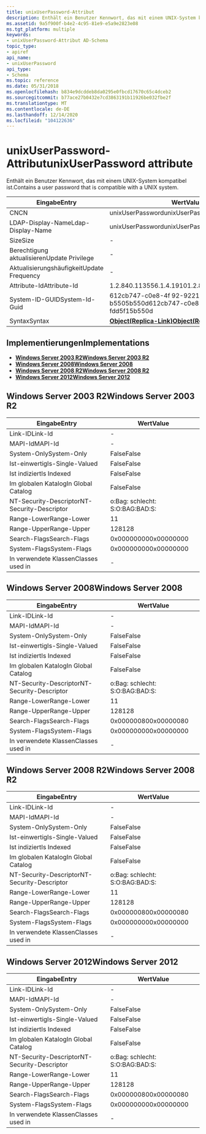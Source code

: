 ```yaml
---
title: unixUserPassword-Attribut
description: Enthält ein Benutzer Kennwort, das mit einem UNIX-System kompatibel ist.
ms.assetid: 9a5f900f-b4e2-4c95-81e9-e5a9e2823e08
ms.tgt_platform: multiple
keywords:
- unixUserPassword-Attribut AD-Schema
topic_type:
- apiref
api_name:
- unixUserPassword
api_type:
- Schema
ms.topic: reference
ms.date: 05/31/2018
ms.openlocfilehash: b834e9dcddeb8da0295e0fbcd17670c65c4dceb2
ms.sourcegitcommit: b77ace27b0432e7cd3863191b11926be032fbe2f
ms.translationtype: MT
ms.contentlocale: de-DE
ms.lasthandoff: 12/14/2020
ms.locfileid: "104122636"
---
```

# <a name="unixuserpassword-attribute"></a><span data-ttu-id="52ff9-104">unixUserPassword-Attribut</span><span class="sxs-lookup"><span data-stu-id="52ff9-104">unixUserPassword attribute</span></span>

<span data-ttu-id="52ff9-105">Enthält ein Benutzer Kennwort, das mit einem UNIX-System kompatibel ist.</span><span class="sxs-lookup"><span data-stu-id="52ff9-105">Contains a user password that is compatible with a UNIX system.</span></span>



| <span data-ttu-id="52ff9-106">Eingabe</span><span class="sxs-lookup"><span data-stu-id="52ff9-106">Entry</span></span> | <span data-ttu-id="52ff9-107">Wert</span><span class="sxs-lookup"><span data-stu-id="52ff9-107">Value</span></span> |
|-------------------|-------------------------------------------------------|
| <span data-ttu-id="52ff9-108">CN</span><span class="sxs-lookup"><span data-stu-id="52ff9-108">CN</span></span>                | <span data-ttu-id="52ff9-109">unixUserPassword</span><span class="sxs-lookup"><span data-stu-id="52ff9-109">unixUserPassword</span></span>                                      |
| <span data-ttu-id="52ff9-110">LDAP-Display-Name</span><span class="sxs-lookup"><span data-stu-id="52ff9-110">Ldap-Display-Name</span></span> | <span data-ttu-id="52ff9-111">unixUserPassword</span><span class="sxs-lookup"><span data-stu-id="52ff9-111">unixUserPassword</span></span>                                      |
| <span data-ttu-id="52ff9-112">Size</span><span class="sxs-lookup"><span data-stu-id="52ff9-112">Size</span></span>              | \-                                                    |
| <span data-ttu-id="52ff9-113">Berechtigung aktualisieren</span><span class="sxs-lookup"><span data-stu-id="52ff9-113">Update Privilege</span></span>  | \-                                                    |
| <span data-ttu-id="52ff9-114">Aktualisierungshäufigkeit</span><span class="sxs-lookup"><span data-stu-id="52ff9-114">Update Frequency</span></span>  | \-                                                    |
| <span data-ttu-id="52ff9-115">Attribute-Id</span><span class="sxs-lookup"><span data-stu-id="52ff9-115">Attribute-Id</span></span>      | <span data-ttu-id="52ff9-116">1.2.840.113556.1.4.1910</span><span class="sxs-lookup"><span data-stu-id="52ff9-116">1.2.840.113556.1.4.1910</span></span>                               |
| <span data-ttu-id="52ff9-117">System-ID-GUID</span><span class="sxs-lookup"><span data-stu-id="52ff9-117">System-Id-Guid</span></span>    | <span data-ttu-id="52ff9-118">612cb747-c0e8-4f 92-9221-b5505b550d</span><span class="sxs-lookup"><span data-stu-id="52ff9-118">612cb747-c0e8-4f92-9221-fdd5f15b550d</span></span>                  |
| <span data-ttu-id="52ff9-119">Syntax</span><span class="sxs-lookup"><span data-stu-id="52ff9-119">Syntax</span></span>            | [<span data-ttu-id="52ff9-120">**Object(Replica-Link)**</span><span class="sxs-lookup"><span data-stu-id="52ff9-120">**Object(Replica-Link)**</span></span>](s-object-replica-link.md) |



## <a name="implementations"></a><span data-ttu-id="52ff9-121">Implementierungen</span><span class="sxs-lookup"><span data-stu-id="52ff9-121">Implementations</span></span>

-   [<span data-ttu-id="52ff9-122">**Windows Server 2003 R2**</span><span class="sxs-lookup"><span data-stu-id="52ff9-122">**Windows Server 2003 R2**</span></span>](#windows-server-2003-r2)
-   [<span data-ttu-id="52ff9-123">**Windows Server 2008**</span><span class="sxs-lookup"><span data-stu-id="52ff9-123">**Windows Server 2008**</span></span>](#windows-server-2008)
-   [<span data-ttu-id="52ff9-124">**Windows Server 2008 R2**</span><span class="sxs-lookup"><span data-stu-id="52ff9-124">**Windows Server 2008 R2**</span></span>](#windows-server-2008-r2)
-   [<span data-ttu-id="52ff9-125">**Windows Server 2012**</span><span class="sxs-lookup"><span data-stu-id="52ff9-125">**Windows Server 2012**</span></span>](#windows-server-2012)

## <a name="windows-server-2003-r2"></a><span data-ttu-id="52ff9-126">Windows Server 2003 R2</span><span class="sxs-lookup"><span data-stu-id="52ff9-126">Windows Server 2003 R2</span></span>



| <span data-ttu-id="52ff9-127">Eingabe</span><span class="sxs-lookup"><span data-stu-id="52ff9-127">Entry</span></span> | <span data-ttu-id="52ff9-128">Wert</span><span class="sxs-lookup"><span data-stu-id="52ff9-128">Value</span></span> |
|------------------------|--------------|
| <span data-ttu-id="52ff9-129">Link-ID</span><span class="sxs-lookup"><span data-stu-id="52ff9-129">Link-Id</span></span>                | \-           |
| <span data-ttu-id="52ff9-130">MAPI-Id</span><span class="sxs-lookup"><span data-stu-id="52ff9-130">MAPI-Id</span></span>                | \-           |
| <span data-ttu-id="52ff9-131">System-Only</span><span class="sxs-lookup"><span data-stu-id="52ff9-131">System-Only</span></span>            | <span data-ttu-id="52ff9-132">False</span><span class="sxs-lookup"><span data-stu-id="52ff9-132">False</span></span>        |
| <span data-ttu-id="52ff9-133">Ist-einwertig</span><span class="sxs-lookup"><span data-stu-id="52ff9-133">Is-Single-Valued</span></span>       | <span data-ttu-id="52ff9-134">False</span><span class="sxs-lookup"><span data-stu-id="52ff9-134">False</span></span>        |
| <span data-ttu-id="52ff9-135">Ist indiziert</span><span class="sxs-lookup"><span data-stu-id="52ff9-135">Is Indexed</span></span>             | <span data-ttu-id="52ff9-136">False</span><span class="sxs-lookup"><span data-stu-id="52ff9-136">False</span></span>        |
| <span data-ttu-id="52ff9-137">Im globalen Katalog</span><span class="sxs-lookup"><span data-stu-id="52ff9-137">In Global Catalog</span></span>      | <span data-ttu-id="52ff9-138">False</span><span class="sxs-lookup"><span data-stu-id="52ff9-138">False</span></span>        |
| <span data-ttu-id="52ff9-139">NT-Security-Descriptor</span><span class="sxs-lookup"><span data-stu-id="52ff9-139">NT-Security-Descriptor</span></span> | <span data-ttu-id="52ff9-140">o:Bag: schlecht: S:</span><span class="sxs-lookup"><span data-stu-id="52ff9-140">O:BAG:BAD:S:</span></span> |
| <span data-ttu-id="52ff9-141">Range-Lower</span><span class="sxs-lookup"><span data-stu-id="52ff9-141">Range-Lower</span></span>            | <span data-ttu-id="52ff9-142">1</span><span class="sxs-lookup"><span data-stu-id="52ff9-142">1</span></span>            |
| <span data-ttu-id="52ff9-143">Range-Upper</span><span class="sxs-lookup"><span data-stu-id="52ff9-143">Range-Upper</span></span>            | <span data-ttu-id="52ff9-144">128</span><span class="sxs-lookup"><span data-stu-id="52ff9-144">128</span></span>          |
| <span data-ttu-id="52ff9-145">Search-Flags</span><span class="sxs-lookup"><span data-stu-id="52ff9-145">Search-Flags</span></span>           | <span data-ttu-id="52ff9-146">0x00000000</span><span class="sxs-lookup"><span data-stu-id="52ff9-146">0x00000000</span></span>   |
| <span data-ttu-id="52ff9-147">System-Flags</span><span class="sxs-lookup"><span data-stu-id="52ff9-147">System-Flags</span></span>           | <span data-ttu-id="52ff9-148">0x00000000</span><span class="sxs-lookup"><span data-stu-id="52ff9-148">0x00000000</span></span>   |
| <span data-ttu-id="52ff9-149">In verwendete Klassen</span><span class="sxs-lookup"><span data-stu-id="52ff9-149">Classes used in</span></span>        | \-           |



## <a name="windows-server-2008"></a><span data-ttu-id="52ff9-150">Windows Server 2008</span><span class="sxs-lookup"><span data-stu-id="52ff9-150">Windows Server 2008</span></span>



| <span data-ttu-id="52ff9-151">Eingabe</span><span class="sxs-lookup"><span data-stu-id="52ff9-151">Entry</span></span> | <span data-ttu-id="52ff9-152">Wert</span><span class="sxs-lookup"><span data-stu-id="52ff9-152">Value</span></span> |
|------------------------|--------------|
| <span data-ttu-id="52ff9-153">Link-ID</span><span class="sxs-lookup"><span data-stu-id="52ff9-153">Link-Id</span></span>                | \-           |
| <span data-ttu-id="52ff9-154">MAPI-Id</span><span class="sxs-lookup"><span data-stu-id="52ff9-154">MAPI-Id</span></span>                | \-           |
| <span data-ttu-id="52ff9-155">System-Only</span><span class="sxs-lookup"><span data-stu-id="52ff9-155">System-Only</span></span>            | <span data-ttu-id="52ff9-156">False</span><span class="sxs-lookup"><span data-stu-id="52ff9-156">False</span></span>        |
| <span data-ttu-id="52ff9-157">Ist-einwertig</span><span class="sxs-lookup"><span data-stu-id="52ff9-157">Is-Single-Valued</span></span>       | <span data-ttu-id="52ff9-158">False</span><span class="sxs-lookup"><span data-stu-id="52ff9-158">False</span></span>        |
| <span data-ttu-id="52ff9-159">Ist indiziert</span><span class="sxs-lookup"><span data-stu-id="52ff9-159">Is Indexed</span></span>             | <span data-ttu-id="52ff9-160">False</span><span class="sxs-lookup"><span data-stu-id="52ff9-160">False</span></span>        |
| <span data-ttu-id="52ff9-161">Im globalen Katalog</span><span class="sxs-lookup"><span data-stu-id="52ff9-161">In Global Catalog</span></span>      | <span data-ttu-id="52ff9-162">False</span><span class="sxs-lookup"><span data-stu-id="52ff9-162">False</span></span>        |
| <span data-ttu-id="52ff9-163">NT-Security-Descriptor</span><span class="sxs-lookup"><span data-stu-id="52ff9-163">NT-Security-Descriptor</span></span> | <span data-ttu-id="52ff9-164">o:Bag: schlecht: S:</span><span class="sxs-lookup"><span data-stu-id="52ff9-164">O:BAG:BAD:S:</span></span> |
| <span data-ttu-id="52ff9-165">Range-Lower</span><span class="sxs-lookup"><span data-stu-id="52ff9-165">Range-Lower</span></span>            | <span data-ttu-id="52ff9-166">1</span><span class="sxs-lookup"><span data-stu-id="52ff9-166">1</span></span>            |
| <span data-ttu-id="52ff9-167">Range-Upper</span><span class="sxs-lookup"><span data-stu-id="52ff9-167">Range-Upper</span></span>            | <span data-ttu-id="52ff9-168">128</span><span class="sxs-lookup"><span data-stu-id="52ff9-168">128</span></span>          |
| <span data-ttu-id="52ff9-169">Search-Flags</span><span class="sxs-lookup"><span data-stu-id="52ff9-169">Search-Flags</span></span>           | <span data-ttu-id="52ff9-170">0x00000080</span><span class="sxs-lookup"><span data-stu-id="52ff9-170">0x00000080</span></span>   |
| <span data-ttu-id="52ff9-171">System-Flags</span><span class="sxs-lookup"><span data-stu-id="52ff9-171">System-Flags</span></span>           | <span data-ttu-id="52ff9-172">0x00000000</span><span class="sxs-lookup"><span data-stu-id="52ff9-172">0x00000000</span></span>   |
| <span data-ttu-id="52ff9-173">In verwendete Klassen</span><span class="sxs-lookup"><span data-stu-id="52ff9-173">Classes used in</span></span>        | \-           |



## <a name="windows-server-2008-r2"></a><span data-ttu-id="52ff9-174">Windows Server 2008 R2</span><span class="sxs-lookup"><span data-stu-id="52ff9-174">Windows Server 2008 R2</span></span>



| <span data-ttu-id="52ff9-175">Eingabe</span><span class="sxs-lookup"><span data-stu-id="52ff9-175">Entry</span></span> | <span data-ttu-id="52ff9-176">Wert</span><span class="sxs-lookup"><span data-stu-id="52ff9-176">Value</span></span> |
|------------------------|--------------|
| <span data-ttu-id="52ff9-177">Link-ID</span><span class="sxs-lookup"><span data-stu-id="52ff9-177">Link-Id</span></span>                | \-           |
| <span data-ttu-id="52ff9-178">MAPI-Id</span><span class="sxs-lookup"><span data-stu-id="52ff9-178">MAPI-Id</span></span>                | \-           |
| <span data-ttu-id="52ff9-179">System-Only</span><span class="sxs-lookup"><span data-stu-id="52ff9-179">System-Only</span></span>            | <span data-ttu-id="52ff9-180">False</span><span class="sxs-lookup"><span data-stu-id="52ff9-180">False</span></span>        |
| <span data-ttu-id="52ff9-181">Ist-einwertig</span><span class="sxs-lookup"><span data-stu-id="52ff9-181">Is-Single-Valued</span></span>       | <span data-ttu-id="52ff9-182">False</span><span class="sxs-lookup"><span data-stu-id="52ff9-182">False</span></span>        |
| <span data-ttu-id="52ff9-183">Ist indiziert</span><span class="sxs-lookup"><span data-stu-id="52ff9-183">Is Indexed</span></span>             | <span data-ttu-id="52ff9-184">False</span><span class="sxs-lookup"><span data-stu-id="52ff9-184">False</span></span>        |
| <span data-ttu-id="52ff9-185">Im globalen Katalog</span><span class="sxs-lookup"><span data-stu-id="52ff9-185">In Global Catalog</span></span>      | <span data-ttu-id="52ff9-186">False</span><span class="sxs-lookup"><span data-stu-id="52ff9-186">False</span></span>        |
| <span data-ttu-id="52ff9-187">NT-Security-Descriptor</span><span class="sxs-lookup"><span data-stu-id="52ff9-187">NT-Security-Descriptor</span></span> | <span data-ttu-id="52ff9-188">o:Bag: schlecht: S:</span><span class="sxs-lookup"><span data-stu-id="52ff9-188">O:BAG:BAD:S:</span></span> |
| <span data-ttu-id="52ff9-189">Range-Lower</span><span class="sxs-lookup"><span data-stu-id="52ff9-189">Range-Lower</span></span>            | <span data-ttu-id="52ff9-190">1</span><span class="sxs-lookup"><span data-stu-id="52ff9-190">1</span></span>            |
| <span data-ttu-id="52ff9-191">Range-Upper</span><span class="sxs-lookup"><span data-stu-id="52ff9-191">Range-Upper</span></span>            | <span data-ttu-id="52ff9-192">128</span><span class="sxs-lookup"><span data-stu-id="52ff9-192">128</span></span>          |
| <span data-ttu-id="52ff9-193">Search-Flags</span><span class="sxs-lookup"><span data-stu-id="52ff9-193">Search-Flags</span></span>           | <span data-ttu-id="52ff9-194">0x00000080</span><span class="sxs-lookup"><span data-stu-id="52ff9-194">0x00000080</span></span>   |
| <span data-ttu-id="52ff9-195">System-Flags</span><span class="sxs-lookup"><span data-stu-id="52ff9-195">System-Flags</span></span>           | <span data-ttu-id="52ff9-196">0x00000000</span><span class="sxs-lookup"><span data-stu-id="52ff9-196">0x00000000</span></span>   |
| <span data-ttu-id="52ff9-197">In verwendete Klassen</span><span class="sxs-lookup"><span data-stu-id="52ff9-197">Classes used in</span></span>        | \-           |



## <a name="windows-server-2012"></a><span data-ttu-id="52ff9-198">Windows Server 2012</span><span class="sxs-lookup"><span data-stu-id="52ff9-198">Windows Server 2012</span></span>



| <span data-ttu-id="52ff9-199">Eingabe</span><span class="sxs-lookup"><span data-stu-id="52ff9-199">Entry</span></span> | <span data-ttu-id="52ff9-200">Wert</span><span class="sxs-lookup"><span data-stu-id="52ff9-200">Value</span></span> |
|------------------------|--------------|
| <span data-ttu-id="52ff9-201">Link-ID</span><span class="sxs-lookup"><span data-stu-id="52ff9-201">Link-Id</span></span>                | \-           |
| <span data-ttu-id="52ff9-202">MAPI-Id</span><span class="sxs-lookup"><span data-stu-id="52ff9-202">MAPI-Id</span></span>                | \-           |
| <span data-ttu-id="52ff9-203">System-Only</span><span class="sxs-lookup"><span data-stu-id="52ff9-203">System-Only</span></span>            | <span data-ttu-id="52ff9-204">False</span><span class="sxs-lookup"><span data-stu-id="52ff9-204">False</span></span>        |
| <span data-ttu-id="52ff9-205">Ist-einwertig</span><span class="sxs-lookup"><span data-stu-id="52ff9-205">Is-Single-Valued</span></span>       | <span data-ttu-id="52ff9-206">False</span><span class="sxs-lookup"><span data-stu-id="52ff9-206">False</span></span>        |
| <span data-ttu-id="52ff9-207">Ist indiziert</span><span class="sxs-lookup"><span data-stu-id="52ff9-207">Is Indexed</span></span>             | <span data-ttu-id="52ff9-208">False</span><span class="sxs-lookup"><span data-stu-id="52ff9-208">False</span></span>        |
| <span data-ttu-id="52ff9-209">Im globalen Katalog</span><span class="sxs-lookup"><span data-stu-id="52ff9-209">In Global Catalog</span></span>      | <span data-ttu-id="52ff9-210">False</span><span class="sxs-lookup"><span data-stu-id="52ff9-210">False</span></span>        |
| <span data-ttu-id="52ff9-211">NT-Security-Descriptor</span><span class="sxs-lookup"><span data-stu-id="52ff9-211">NT-Security-Descriptor</span></span> | <span data-ttu-id="52ff9-212">o:Bag: schlecht: S:</span><span class="sxs-lookup"><span data-stu-id="52ff9-212">O:BAG:BAD:S:</span></span> |
| <span data-ttu-id="52ff9-213">Range-Lower</span><span class="sxs-lookup"><span data-stu-id="52ff9-213">Range-Lower</span></span>            | <span data-ttu-id="52ff9-214">1</span><span class="sxs-lookup"><span data-stu-id="52ff9-214">1</span></span>            |
| <span data-ttu-id="52ff9-215">Range-Upper</span><span class="sxs-lookup"><span data-stu-id="52ff9-215">Range-Upper</span></span>            | <span data-ttu-id="52ff9-216">128</span><span class="sxs-lookup"><span data-stu-id="52ff9-216">128</span></span>          |
| <span data-ttu-id="52ff9-217">Search-Flags</span><span class="sxs-lookup"><span data-stu-id="52ff9-217">Search-Flags</span></span>           | <span data-ttu-id="52ff9-218">0x00000080</span><span class="sxs-lookup"><span data-stu-id="52ff9-218">0x00000080</span></span>   |
| <span data-ttu-id="52ff9-219">System-Flags</span><span class="sxs-lookup"><span data-stu-id="52ff9-219">System-Flags</span></span>           | <span data-ttu-id="52ff9-220">0x00000000</span><span class="sxs-lookup"><span data-stu-id="52ff9-220">0x00000000</span></span>   |
| <span data-ttu-id="52ff9-221">In verwendete Klassen</span><span class="sxs-lookup"><span data-stu-id="52ff9-221">Classes used in</span></span>        | \-           |



 

 




